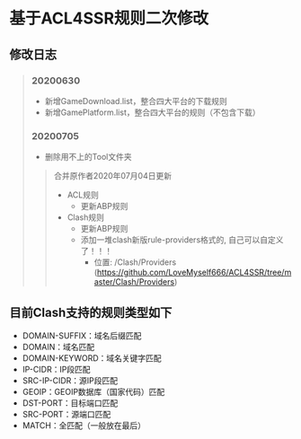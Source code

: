 # 基于ACL4SSR规则二次修改

## 修改日志

>### 20200630
>
>* 新增GameDownload.list，整合四大平台的下载规则
>* 新增GamePlatform.list，整合四大平台的规则（不包含下载）
>
>
>### 20200705
>
>* 删除用不上的Tool文件夹
>
>>合并原作者2020年07月04日更新
>>
>>* ACL规则
>>   * 更新ABP规则
>>* Clash规则
>>   * 更新ABP规则
>>   * 添加一堆clash新版rule-providers格式的, 自己可以自定义了！！！
>>     * 位置: /Clash/Providers (https://github.com/LoveMyself666/ACL4SSR/tree/master/Clash/Providers)
>>

## 目前Clash支持的规则类型如下

* DOMAIN-SUFFIX：域名后缀匹配
* DOMAIN：域名匹配
* DOMAIN-KEYWORD：域名关键字匹配
* IP-CIDR：IP段匹配
* SRC-IP-CIDR：源IP段匹配
* GEOIP：GEOIP数据库（国家代码）匹配
* DST-PORT：目标端口匹配
* SRC-PORT：源端口匹配
* MATCH：全匹配（一般放在最后）
